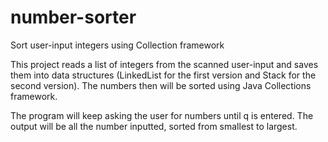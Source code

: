 # number-sorter
Sort user-input integers using Collection framework

This project reads a list of integers from the scanned user-input and saves them into data structures (LinkedList for the first version and Stack for the second version).
The numbers then will be sorted using Java Collections framework.

The program will keep asking the user for numbers until q is entered. The output will be all the number inputted, sorted from smallest to largest.

 

